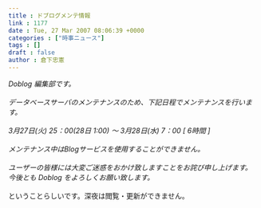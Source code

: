 ```yaml
---
title : ドブログメンテ情報
link : 1177
date : Tue, 27 Mar 2007 08:06:39 +0000
categories : ["時事ニュース"]
tags : []
draft : false
author : 倉下忠憲
---
```


<I>Doblog 編集部です。<BR><BR>データベースサーバのメンテナンスのため、下記日程でメンテナンスを行います。<BR><BR>3月27日(火) 25：00(28日 1:00) ～ 3月28日(水) 7：00 [ 6時間 ]<BR><BR>メンテナンス中はBlogサービスを使用することができません。<BR><BR>ユーザーの皆様には大変ご迷惑をおかけ致しますことをお詫び申し上げます。<BR>今後とも Doblog をよろしくお願い致します。</I><BR><BR>ということらしいです。深夜は閲覧・更新ができません。<BR><BR><br><br>
